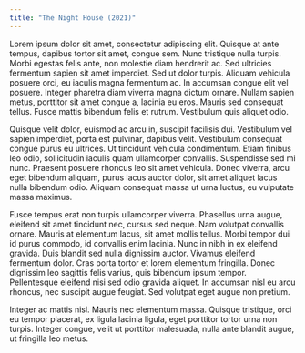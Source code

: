 ```yaml
---
title: "The Night House (2021)"
---
```


Lorem ipsum dolor sit amet, consectetur adipiscing elit. Quisque at ante tempus, dapibus tortor sit amet, congue sem. Nunc tristique nulla turpis. Morbi egestas felis ante, non molestie diam hendrerit ac. Sed ultricies fermentum sapien sit amet imperdiet. Sed ut dolor turpis. Aliquam vehicula posuere orci, eu iaculis magna fermentum ac. In accumsan congue elit vel posuere. Integer pharetra diam viverra magna dictum ornare. Nullam sapien metus, porttitor sit amet congue a, lacinia eu eros. Mauris sed consequat tellus. Fusce mattis bibendum felis et rutrum. Vestibulum quis aliquet odio.

Quisque velit dolor, euismod ac arcu in, suscipit facilisis dui. Vestibulum vel sapien imperdiet, porta est pulvinar, dapibus velit. Vestibulum consequat congue purus eu ultrices. Ut tincidunt vehicula condimentum. Etiam finibus leo odio, sollicitudin iaculis quam ullamcorper convallis. Suspendisse sed mi nunc. Praesent posuere rhoncus leo sit amet vehicula. Donec viverra, arcu eget bibendum aliquam, purus lacus auctor dolor, sit amet aliquet lacus nulla bibendum odio. Aliquam consequat massa ut urna luctus, eu vulputate massa maximus.

Fusce tempus erat non turpis ullamcorper viverra. Phasellus urna augue, eleifend sit amet tincidunt nec, cursus sed neque. Nam volutpat convallis ornare. Mauris at elementum lacus, sit amet mollis tellus. Morbi tempor dui id purus commodo, id convallis enim lacinia. Nunc in nibh in ex eleifend gravida. Duis blandit sed nulla dignissim auctor. Vivamus eleifend fermentum dolor. Cras porta tortor et lorem elementum fringilla. Donec dignissim leo sagittis felis varius, quis bibendum ipsum tempor. Pellentesque eleifend nisi sed odio gravida aliquet. In accumsan nisl eu arcu rhoncus, nec suscipit augue feugiat. Sed volutpat eget augue non pretium.

Integer ac mattis nisl. Mauris nec elementum massa. Quisque tristique, orci eu tempor placerat, ex ligula lacinia ligula, eget porttitor tortor urna non turpis. Integer congue, velit ut porttitor malesuada, nulla ante blandit augue, ut fringilla leo metus.
